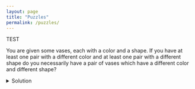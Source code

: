 ```yaml
---
layout: page
title: "Puzzles"
permalink: /puzzles/
---
```

  TEST


  You are given some vases, each with a color and a shape. If you have at least one pair with a different color and at least one pair with a different shape do you necessarily have a pair of vases which have a different color and different shape?

  <details>
    <summary>Solution</summary>
    Yes.

    Suppose the colors of the vases are  $c_1, ..., c_n$ and the shapes are $s_1, ..., s_n$. Also suppose that the first pair of vases, vases 1 and 2, have a different color. Also, the second pair of vases, vases 3 and 4, have a different shape.

    If vase 1 and vase 3 have a different shape or vase 1 and vase 4 has a different shape, then we already have two vases with a different color and shape, because we know vase 1 and vase 2 have a different color.

    The other option is vase 1 and vase 3 have the same shape and vase 1 and vase 4 have the same shape, which implies that vase 3 and vase 4 have the same shape, which is a contradiction.
  </details>